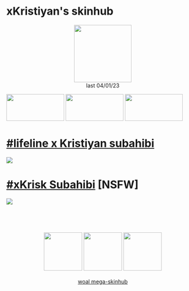 # xKristiyan's skinhub
<p align="center">
<a href="https://osu.ppy.sh/users/11533108">
  <img src="https://a.ppy.sh/11533108"  
       width="150"
       height="150"></a>
<br>
last 04/01/23
</p>

<a href="https://www.youtube.com/watch?v=kbbgypvGPgM">
<img src="https://i.imgur.com/uDyKiLi.png"
       width="151" 
       height="70"/></a>

<a href="https://i.imgur.com/o0kMf8Y.png">
<img src="https://i.imgur.com/o0kMf8Y.png"
       width="151" 
       height="70"/></a>

<a href="https://github.com/rudjx3/skins/blob/main/aeshub.md">
<img src="https://i.imgur.com/nnkLwEo.png" 
       width="151" 
       height="70"/></a>

# [#lifeline x Kristiyan subahibi](https://github.com/rudjx3/skins/raw/main/xkristiyan/-_lifeline_x_Kristiyan_subahibi.osk)
[![](https://i.imgur.com/ssg3v5Q.png)](https://github.com/rudjx3/skins/raw/main/xkristiyan/-_lifeline_x_Kristiyan_subahibi.osk)

# [#xKrisk Subahibi](https://github.com/rudjx3/skins/raw/main/xkristiyan/-%20%23xKrisk%20Subahibi.osk) [NSFW]
[![](https://i.imgur.com/SzbmmE1.jpeg)](https://github.com/rudjx3/skins/raw/main/xkristiyan/-%20%23xKrisk%20Subahibi.osk)

#
<p align="center">
  <br></br>
  <a href="https://www.twitch.tv/xkristiyan">
  <img src="https://i.imgur.com/HM030lk.png" 
       width="100" 
       height="100"></a>
  <a href="https://www.youtube.com/channel/UCjhSs88a3TjYS3JFzs23epw">
  <img src="https://i.imgur.com/YWbDUUy.png"  
       width="100" 
       height="100"></a>
  <a href="https://twitter.com/xKristiyan1">
  <img src="https://i.imgur.com/PUQ5uWf.png" 
       width="100" 
       height="100"></a>
  <br></br>
  <a href="README.md">woal mega-skinhub</a>
 </p>
